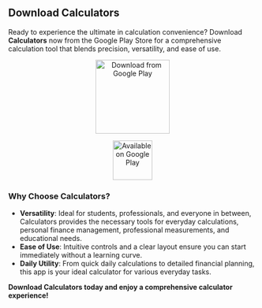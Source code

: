 ## Download Calculators

Ready to experience the ultimate in calculation convenience? Download **Calculators** now from the Google Play Store for a comprehensive calculation tool that blends precision, versatility, and ease of use.

<p align="center">
  <a href="https://play.google.com/store/apps/details?id=com.dmtappcalculatorstools.calculatorstools">
    <img src="https://play-lh.googleusercontent.com/SO1NLUWQhc6F4MlzL7chFhCDcmLVM-tLbhWpVqNnIZJLP18_uHgX5q8mHUuRGLzSQw=s180-rw" alt="Download from Google Play" width="150px">
  </a>
</p>

<p align="center">
  <a href="https://play.google.com/store/apps/details?id=com.dmtappcalculatorstools.calculatorstools">
    <img src="https://play.google.com/intl/en_us/badges/static/images/badges/en_badge_web_generic.png" alt="Available on Google Play" height="80">
  </a>
</p>

### Why Choose Calculators?
- **Versatility**: Ideal for students, professionals, and everyone in between, Calculators provides the necessary tools for everyday calculations, personal finance management, professional measurements, and educational needs.
- **Ease of Use**: Intuitive controls and a clear layout ensure you can start immediately without a learning curve.
- **Daily Utility**: From quick daily calculations to detailed financial planning, this app is your ideal calculator for various everyday tasks.

**Download Calculators today and enjoy a comprehensive calculator experience!**
